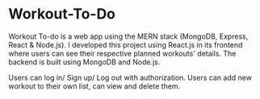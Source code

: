 # Workout-To-Do
Workout To-do is a web app using the MERN stack (MongoDB, Express, React &amp; Node.js). I developed this project using React.js in its frontend where users can see their respective planned workouts' details. The backend is built using MongoDB and Node.js.

Users can log in/ Sign up/ Log out with authorization. Users can add new workout to their own list, can view and delete them.
